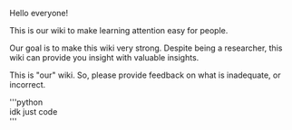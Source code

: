 Hello everyone!  

This is our wiki to make learning attention easy for people.   

Our goal is to make this wiki very strong. Despite being a researcher, this wiki can provide you insight with valuable insights.   

This is "our" wiki. So, please provide feedback on what is inadequate, or incorrect.  

'''python  
idk just code  
'''  
